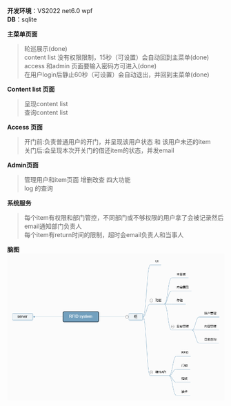 **开发环境**：VS2022 net6.0 wpf<br/>
**DB**：sqlite

**主菜单页面**<br/>
>轮巡展示(done)<br/>
>content list 没有权限限制，15秒（可设置）会自动回到主菜单(done)<br/>
>access 和admin 页面要输入密码方可进入(done)<br/>
>在用户login后静止60秒（可设置）会自动退出，并回到主菜单(done)<br/>

**Content list 页面**<br/>
>呈现content list<br/>
>查询content list<br/>

**Access 页面**<br/>
>开门前:负责普通用户的开门，并呈现该用户状态 和 该用户未还的item <br/>
>关门后:会呈现本次开关门的借还item的状态，并发email<br/>

**Admin页面**<br/>
>管理用户和item页面 增删改查 四大功能<br/>
>log 的查询<br/>

**系统服务**<br/>
>每个item有权限和部门管控，不同部门或不够权限的用户拿了会被记录然后email通知部门负责人<br/>
>每个item有return时间的限制，超时会email负责人和当事人<br/>

**脑图**
![mindmap](https://github.com/Xpert-dev-sg/Xpert-App2/blob/main/RFID%2Bsystem.png)
